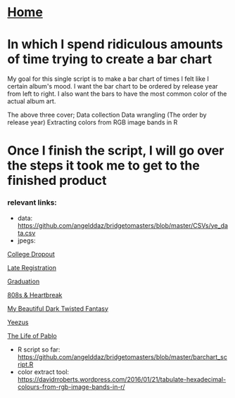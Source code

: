 # <a href="https://angelddaz.github.io/bridgetomasters/"> Home </a>

# In which I spend ridiculous amounts of time trying to create a bar chart
My goal for this single script is to make a bar chart of times I felt like I certain album's mood.
I want the bar chart to be ordered by release year from left to right.
I also want the bars to have the most common color of the actual album art.

The above three cover;
Data collection
Data wrangling (The order by release year)
Extracting colors from RGB image bands in R

# Once I finish the script, I will go over the steps it took me to get to the finished product

### relevant links:
* data: https://github.com/angelddaz/bridgetomasters/blob/master/CSVs/ye_data.csv
* jpegs: 

<a href="https://upload.wikimedia.org/wikipedia/en/thumb/a/a3/Kanyewest_collegedropout.jpg/220px-Kanyewest_collegedropout.jpg"> College Dropout </a> 

<a href="https://upload.wikimedia.org/wikipedia/en/thumb/f/f4/Late_registration_cd_cover.jpg/220px-Late_registration_cd_cover.jpg"> Late Registration </a> 

<a href="https://upload.wikimedia.org/wikipedia/en/thumb/7/70/Graduation_%28album%29.jpg/220px-Graduation_%28album%29.jpg"> Graduation </a> 

<a href="https://upload.wikimedia.org/wikipedia/en/thumb/f/f1/808s_%26_Heartbreak.png/220px-808s_%26_Heartbreak.png"> 808s & Heartbreak </a> 

<a href="https://upload.wikimedia.org/wikipedia/en/thumb/f/f0/My_Beautiful_Dark_Twisted_Fantasy.jpg/220px-My_Beautiful_Dark_Twisted_Fantasy.jpg"> My Beautiful Dark Twisted Fantasy </a> 

<a href="https://upload.wikimedia.org/wikipedia/en/thumb/0/03/Yeezus_album_cover.png/220px-Yeezus_album_cover.png"> Yeezus </a> 

<a href="https://upload.wikimedia.org/wikipedia/en/thumb/4/4d/The_life_of_pablo_alternate.jpg/220px-The_life_of_pablo_alternate.jpg"> The Life of Pablo </a> 

* R script so far: https://github.com/angelddaz/bridgetomasters/blob/master/barchart_script.R
* color extract tool: https://davidrroberts.wordpress.com/2016/01/21/tabulate-hexadecimal-colours-from-rgb-image-bands-in-r/
